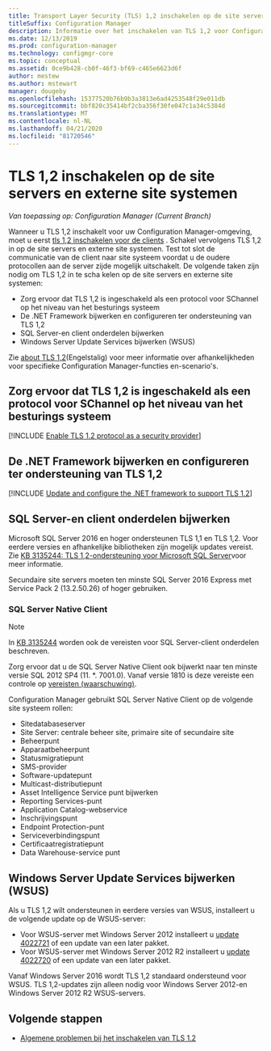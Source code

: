 ```yaml
---
title: Transport Layer Security (TLS) 1,2 inschakelen op de site servers en externe site systemen
titleSuffix: Configuration Manager
description: Informatie over het inschakelen van TLS 1,2 voor Configuration Manager-site servers.
ms.date: 12/13/2019
ms.prod: configuration-manager
ms.technology: configmgr-core
ms.topic: conceptual
ms.assetid: 0ce9b428-cb0f-46f3-bf69-c465e6623d6f
author: mestew
ms.author: mstewart
manager: dougeby
ms.openlocfilehash: 15377520b76b9b3a3813e6ad4253548f29e011db
ms.sourcegitcommit: bbf820c35414bf2cba356f30fe047c1a34c5384d
ms.translationtype: MT
ms.contentlocale: nl-NL
ms.lasthandoff: 04/21/2020
ms.locfileid: "81720546"
---
```

# <a name="how-to-enable-tls-12-on-the-site-servers-and-remote-site-systems"></a>TLS 1,2 inschakelen op de site servers en externe site systemen

*Van toepassing op: Configuration Manager (Current Branch)*

Wanneer u TLS 1,2 inschakelt voor uw Configuration Manager-omgeving, moet u eerst [tls 1,2 inschakelen voor de clients](enable-tls-1-2-client.md) . Schakel vervolgens TLS 1,2 in op de site servers en externe site systemen. Test tot slot de communicatie van de client naar site systeem voordat u de oudere protocollen aan de server zijde mogelijk uitschakelt. De volgende taken zijn nodig om TLS 1,2 in te scha kelen op de site servers en externe site systemen:

- Zorg ervoor dat TLS 1,2 is ingeschakeld als een protocol voor SChannel op het niveau van het besturings systeem
- De .NET Framework bijwerken en configureren ter ondersteuning van TLS 1,2
- SQL Server-en client onderdelen bijwerken
- Windows Server Update Services bijwerken (WSUS)

Zie [about TLS 1,2](enable-tls-1-2.md)(Engelstalig) voor meer informatie over afhankelijkheden voor specifieke Configuration Manager-functies en-scenario's. 

## <a name="ensure-that-tls-12-is-enabled-as-a-protocol-for-schannel-at-the-operating-system-level"></a><a name="bkmk_protocol"></a>Zorg ervoor dat TLS 1,2 is ingeschakeld als een protocol voor SChannel op het niveau van het besturings systeem

[!INCLUDE [Enable TLS 1.2 protocol as a security provider](includes/enable-tls-1-2-protocol-security-provider.md)]

## <a name="update-and-configure-the-net-framework-to-support-tls-12"></a><a name="bkmk_net"></a>De .NET Framework bijwerken en configureren ter ondersteuning van TLS 1,2

[!INCLUDE [Update and configure the .NET framework to support TLS 1.2](includes/update-net-framework-to-support-tls-1-2.md)]


## <a name="update-sql-server-and-client-components"></a><a name="bkmk_sql"></a>SQL Server-en client onderdelen bijwerken

Microsoft SQL Server 2016 en hoger ondersteunen TLS 1,1 en TLS 1,2. Voor eerdere versies en afhankelijke bibliotheken zijn mogelijk updates vereist. Zie [KB 3135244: TLS 1,2-ondersteuning voor Microsoft SQL Server](https://support.microsoft.com/help/3135244/tls-1-2-support-for-microsoft-sql-server)voor meer informatie.

Secundaire site servers moeten ten minste SQL Server 2016 Express met Service Pack 2 (13.2.50.26) of hoger gebruiken.

### <a name="sql-server-native-client"></a><a name="bkmk_sql-client"></a>SQL Server Native Client

> [!NOTE]
> In [KB 3135244](https://support.microsoft.com/help/3135244/tls-1-2-support-for-microsoft-sql-server) worden ook de vereisten voor SQL Server-client onderdelen beschreven.

Zorg ervoor dat u de SQL Server Native Client ook bijwerkt naar ten minste versie SQL 2012 SP4 (11. *. 7001.0). Vanaf versie 1810 is deze vereiste een controle op [vereisten (waarschuwing)](../../servers/deploy/install/list-of-prerequisite-checks.md#sql-server-native-client).

Configuration Manager gebruikt SQL Server Native Client op de volgende site systeem rollen:

- Sitedatabaseserver
- Site Server: centrale beheer site, primaire site of secundaire site
- Beheerpunt
- Apparaatbeheerpunt
- Statusmigratiepunt
- SMS-provider
- Software-updatepunt
- Multicast-distributiepunt
- Asset Intelligence Service punt bijwerken
- Reporting Services-punt
- Application Catalog-webservice
- Inschrijvingspunt
- Endpoint Protection-punt
- Serviceverbindingspunt
- Certificaatregistratiepunt
- Data Warehouse-service punt


## <a name="update-windows-server-update-services-wsus"></a><a name="bkmk_wsus"></a>Windows Server Update Services bijwerken (WSUS)

Als u TLS 1,2 wilt ondersteunen in eerdere versies van WSUS, installeert u de volgende update op de WSUS-server:

- Voor WSUS-server met Windows Server 2012 installeert u [update 4022721](https://support.microsoft.com/help/4022721) of een update van een later pakket.
- Voor WSUS-server met Windows Server 2012 R2 installeert u [update 4022720](https://support.microsoft.com/help/4022720) of een update van een later pakket.

Vanaf Windows Server 2016 wordt TLS 1,2 standaard ondersteund voor WSUS.  TLS 1,2-updates zijn alleen nodig voor Windows Server 2012-en Windows Server 2012 R2 WSUS-servers.

## <a name="next-steps"></a>Volgende stappen

- [Algemene problemen bij het inschakelen van TLS 1.2](enable-tls-1-2-troubleshoot.md)
